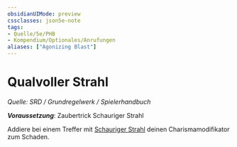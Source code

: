 ```yaml
---
obsidianUIMode: preview
cssclasses: json5e-note
tags:
- Quelle/5e/PHB
- Kompendium/Optionales/Anrufungen
aliases: ["Agonizing Blast"]
---
```

# Qualvoller Strahl
*Quelle: SRD / Grundregelwerk / Spielerhandbuch*  

***Voraussetzung***: Zaubertrick Schauriger Strahl 

Addiere bei einem Treffer mit [Schauriger Strahl](Schauriger%20Strahl.md) deinen Charismamodifikator zum Schaden.